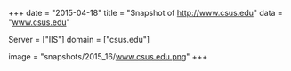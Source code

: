 
+++
date = "2015-04-18"
title = "Snapshot of http://www.csus.edu"
data = "www.csus.edu"

Server = ["IIS"]
domain = ["csus.edu"]

  image = "snapshots/2015_16/www.csus.edu.png"
+++
#
